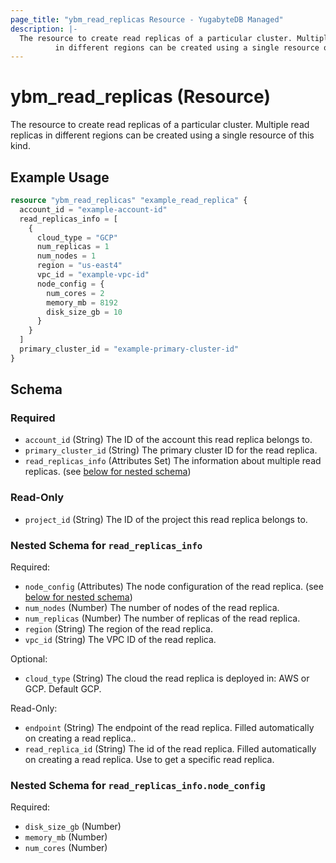 ```yaml
---
page_title: "ybm_read_replicas Resource - YugabyteDB Managed"
description: |-
  The resource to create read replicas of a particular cluster. Multiple read replicas
          in different regions can be created using a single resource of this kind.
---
```


# ybm_read_replicas (Resource)

The resource to create read replicas of a particular cluster. Multiple read replicas
		in different regions can be created using a single resource of this kind.


## Example Usage

```terraform
resource "ybm_read_replicas" "example_read_replica" {
  account_id = "example-account-id"
  read_replicas_info = [ 
    {
      cloud_type = "GCP"
      num_replicas = 1
      num_nodes = 1
      region = "us-east4"
      vpc_id = "example-vpc-id"
      node_config = {
        num_cores = 2
        memory_mb = 8192
        disk_size_gb = 10
      }
    }
  ]
  primary_cluster_id = "example-primary-cluster-id"
}
```

<!-- schema generated by tfplugindocs -->
## Schema

### Required

- `account_id` (String) The ID of the account this read replica belongs to.
- `primary_cluster_id` (String) The primary cluster ID for the read replica.
- `read_replicas_info` (Attributes Set) The information about multiple read replicas. (see [below for nested schema](#nestedatt--read_replicas_info))

### Read-Only

- `project_id` (String) The ID of the project this read replica belongs to.

<a id="nestedatt--read_replicas_info"></a>
### Nested Schema for `read_replicas_info`

Required:

- `node_config` (Attributes) The node configuration of the read replica. (see [below for nested schema](#nestedatt--read_replicas_info--node_config))
- `num_nodes` (Number) The number of nodes of the read replica.
- `num_replicas` (Number) The number of replicas of the read replica.
- `region` (String) The region of the read replica.
- `vpc_id` (String) The VPC ID of the read replica.

Optional:

- `cloud_type` (String) The cloud the read replica is deployed in: AWS or GCP. Default GCP.

Read-Only:

- `endpoint` (String) The endpoint of the read replica. Filled automatically on creating a read replica..
- `read_replica_id` (String) The id of the read replica. Filled automatically on creating a read replica. Use to get a specific read replica.

<a id="nestedatt--read_replicas_info--node_config"></a>
### Nested Schema for `read_replicas_info.node_config`

Required:

- `disk_size_gb` (Number)
- `memory_mb` (Number)
- `num_cores` (Number)
